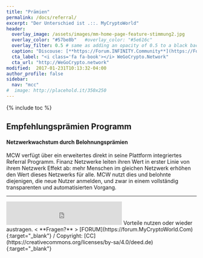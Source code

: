 ```yaml
---
title: "Prämien"
permalink: /docs/referral/
excerpt: "Der Unterschied ist .::. MyCryptoWorld"
header:
  overlay_image: /assets/images/mm-home-page-feature-stimmung2.jpg
  overlay_color: "#57be8b"   #overlay_color: "#5e616c"
  overlay_filter: 0.5 # same as adding an opacity of 0.5 to a black background
  caption: "Discouse: [**https://Forum.INFINITY.Community**](https://Forum.INFINITY.Community){:target='_blank'}"
  cta_label: "<i class='fa fa-book'></i> WeGoCrypto.Network"
  cta_url: "http://WeGoCrypto.network"
modified:  2017-01-231T10:13:32-04:00
author_profile: false
sidebar:
  nav: "mcc"
#  image: http://placehold.it/350x250
---
```

{% include toc %}

## Empfehlungsprämien Programm 

#### Netzwerkwachstum durch Belohnungsprämien

MCW verfügt über ein erweitertes direkt in seine Plattform integriertes Referral Programm. Finanz Netzwerke leiten ihren Wert in erster Linie von ihrem Netzwerk Effekt ab: mehr Menschen im gleichen Netzwerk erhöhen den Wert dieses Netzwerks für alle. MCW nutzt dies und belohnte diejenigen, die neue Nutzer anmelden, und zwar in einem vollständig transparenten und automatisierten Vorgang. 

---
<iframe class="ktv2" src="https://klicktipp.s3.amazonaws.com/userimages/27858/forms/59928/1dw8zmpxz8z84a3.html"
style="position:relative;display:inline-block;border:none;background:transparent none no-repeat scroll 0 0;margin:0;" width="306" height="62" scrolling="no"></iframe>
Vorteile nutzen oder wieder austragen.  < **Fragen?** > [FORUM](https://forum.MyCryptoWorld.Com){:target="_blank"} / Copyright: [CC](https://creativecommons.org/licenses/by-sa/4.0/deed.de){:target="_blank"}
